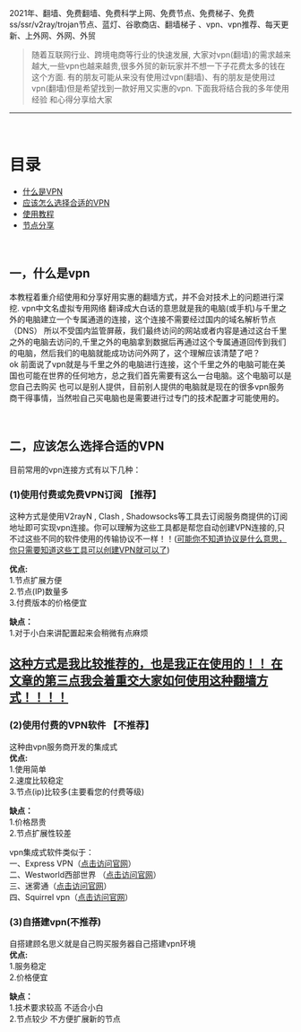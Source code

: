 2021年、翻墙、免费翻墙、免费科学上网、免费节点、免费梯子、免费ss/ssr/v2ray/trojan节点、蓝灯、谷歌商店、翻墙梯子 、vpn、vpn推荐、每天更新、上外网、外网、外贸

>随着互联网行业、跨境电商等行业的快速发展, 大家对vpn(翻墙)的需求越来越大,一些vpn也越来越贵,很多外贸的新玩家并不想一下子花费太多的钱在这个方面. 有的朋友可能从来没有使用过vpn(翻墙)、有的朋友是使用过vpn(翻墙)但是希望找到一款好用又实惠的vpn. 下面我将结合我的多年使用经验 和心得分享给大家

---

<br />

# 目录  
- [什么是VPN](#什么是VPN)
- [应该怎么选择合适的VPN](#应该怎么选择合适的VPN)
- [使用教程](#使用教程)
- [节点分享](#节点分享)
<br />


  
## 一，什么是vpn

本教程着重介绍使用和分享好用实惠的翻墙方式，并不会对技术上的问题进行深挖. vpn中文名虚拟专用网络 翻译成大白话的意思就是我的电脑(或手机)与千里之外的电脑建立一个专属通道的连接，这个连接不需要经过国内的域名解析节点（DNS） 所以不受国内监管屏蔽，我们最终访问的网站或者内容是通过这台千里之外的电脑去访问的,千里之外的电脑拿到数据后再通过这个专属通道回传到我们的电脑，然后我们的电脑就能成功访问外网了，这个理解应该清楚了吧？  
ok  前面说了vpn就是与千里之外的电脑进行连接，这个千里之外的电脑可能在美国也可能在世界的任何地方，总之我们首先需要有这么一台电脑。这个电脑可以是您自己去购买 也可以是别人提供，目前别人提供的电脑就是现在的很多vpn服务商干得事情，当然啦自己买电脑也是需要进行过专门的技术配置才可能使用的。

<br />

## 二，应该怎么选择合适的VPN  
目前常用的vpn连接方式有以下几种：  
### (1)使用付费或免费VPN订阅 【推荐】  
这种方式是使用V2rayN , Clash , Shadowsocks等工具去订阅服务商提供的订阅地址即可实现vpn连接。你可以理解为这些工具都是帮您自动创建VPN连接的,只不过这些不同的软件使用的传输协议不一样！！([可能你不知道协议是什么意思，你只需要知道这些工具可以创建VPN就可以了](#ll))  

**优点:**  
1.节点扩展方便   
2.节点(IP)数量多    
3.付费版本的价格便宜  

**缺点：**   
1.对于小白来讲配置起来会稍微有点麻烦  

## [这种方式是我比较推荐的，也是我正在使用的！！ 在文章的第三点我会着重交大家如何使用这种翻墙方式！！！！](#使用)

### (2)使用付费的VPN软件 【不推荐】 
这种由vpn服务商开发的集成式  
**优点:**   
1.使用简单  
2.速度比较稳定  
3.节点(ip)比较多(主要看您的付费等级)  

**缺点：**  
1.价格昂贵  
2.节点扩展性较差

vpn集成式软件类似于：  
一、Express VPN（[点击访问官网](https://www.expressvpn.com/)）  
二、Westworld西部世界 （[点击访问官网](https://xbsj9729.website/)）  
三、迷雾通（[点击访问官网](https://geph.io/zhs/)）  
四、Squirrel vpn（[点击访问官网](https://www.squirrelvp.com/)）


### (3)自搭建vpn(不推荐)  
自搭建顾名思义就是自己购买服务器自己搭建vpn环境  
**优点:**  
1.服务稳定  
2.价格便宜  

**缺点：**  
1.技术要求较高  不适合小白  
2.节点较少 不方便扩展新的节点  



